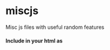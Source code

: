 # miscjs
Misc js files with useful random features


#### Include in your html as
<script src="https://rawgit.com/omarzion/miscjs/master/[filename]>"></script>
